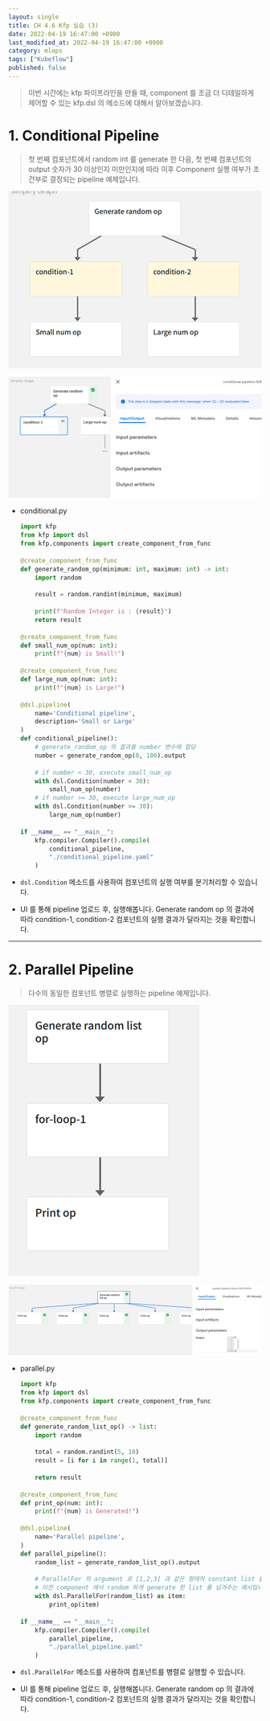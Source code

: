 ```yaml
---
layout: single
title: CH 4.6 Kfp 실습 (3)
date: 2022-04-19 16:47:00 +0900
last_modified_at: 2022-04-19 16:47:00 +0900
category: mlops
tags: ["Kubeflow"]
published: false
---
```


> 이번 시간에는 kfp 파이프라인을 만들 때, component 를 조금 더 디테일하게 제어할 수 있는 kfp.dsl 의 메소드에 대해서 알아보겠습니다.
> 

# 1. Conditional Pipeline

> 첫 번째 컴포넌트에서 random int 를 generate 한 다음, 첫 번째 컴포넌트의 output 숫자가 30 이상인지 미만인지에 따라 이후 Component 실행 여부가 조건부로 결정되는 pipeline 예제입니다.
> 

<!-- ![Untitled](https://s3-us-west-2.amazonaws.com/secure.notion-static.com/e440913b-316b-407c-acdf-509509c03ce2/Untitled.png) -->
![Untitled](/assets/img/mlops_kubflow_4_1.png)

<!-- ![Untitled](https://s3-us-west-2.amazonaws.com/secure.notion-static.com/f22f8ddb-8862-48e2-9390-d02e721ef060/Untitled.png) -->
![Untitled](/assets/img/mlops_kubflow_4_2.png)

- conditional.py
    
    ```python
    import kfp
    from kfp import dsl
    from kfp.components import create_component_from_func
    
    @create_component_from_func
    def generate_random_op(minimum: int, maximum: int) -> int:
        import random
    
        result = random.randint(minimum, maximum)
    
        print(f"Random Integer is : {result}")
        return result
    
    @create_component_from_func
    def small_num_op(num: int):
        print(f"{num} is Small!")
    
    @create_component_from_func
    def large_num_op(num: int):
        print(f"{num} is Large!")
    
    @dsl.pipeline(
        name='Conditional pipeline',
        description='Small or Large'
    )
    def conditional_pipeline():
        # generate_random_op 의 결과를 number 변수에 할당
        number = generate_random_op(0, 100).output
    
        # if number < 30, execute small_num_op
        with dsl.Condition(number < 30):
            small_num_op(number)
        # if number >= 30, execute large_num_op
        with dsl.Condition(number >= 30):
            large_num_op(number)
    
    if __name__ == "__main__":
        kfp.compiler.Compiler().compile(
            conditional_pipeline,
            "./conditional_pipeline.yaml"
        )
    ```
    
- `dsl.Condition` 메소드를 사용하여 컴포넌트의 실행 여부를 분기처리할 수 있습니다.
- UI 를 통해 pipeline 업로드 후, 실행해봅니다. Generate random op 의 결과에 따라 condition-1, condition-2 컴포넌트의 실행 결과가 달라지는 것을 확인합니다.

---

# 2. Parallel Pipeline

> 다수의 동일한 컴포넌트 병렬로 실행하는 pipeline 예제입니다.
> 

<!-- ![Untitled](https://s3-us-west-2.amazonaws.com/secure.notion-static.com/1a04147b-cf25-4211-ada8-062414c56bbf/Untitled.png) -->
![Untitled](/assets/img/mlops_kubflow_4_3.png)

<!-- ![Untitled](https://s3-us-west-2.amazonaws.com/secure.notion-static.com/58c05daf-038d-4090-9033-9e41669dcf7b/Untitled.png) -->
![Untitled](/assets/img/mlops_kubflow_4_4.png)

- parallel.py
    
    ```python
    import kfp
    from kfp import dsl
    from kfp.components import create_component_from_func
    
    @create_component_from_func
    def generate_random_list_op() -> list:
        import random
    
        total = random.randint(5, 10)
        result = [i for i in range(1, total)]
    
        return result
    
    @create_component_from_func
    def print_op(num: int):
        print(f"{num} is Generated!")
    
    @dsl.pipeline(
        name='Parallel pipeline',
    )
    def parallel_pipeline():
        random_list = generate_random_list_op().output
    
        # ParallelFor 의 argument 로 [1,2,3] 과 같은 형태의 constant list 를 입력해도 되지만,
        # 이전 component 에서 random 하게 generate 한 list 를 넘겨주는 예시입니다.
        with dsl.ParallelFor(random_list) as item:
            print_op(item)
    
    if __name__ == "__main__":
        kfp.compiler.Compiler().compile(
            parallel_pipeline,
            "./parallel_pipeline.yaml"
        )
    ```
    
- `dsl.ParallelFor` 메소드를 사용하여 컴포넌트를 병렬로 실행할 수 있습니다.
- UI 를 통해 pipeline 업로드 후, 실행해봅니다. Generate random op 의 결과에 따라 condition-1, condition-2 컴포넌트의 실행 결과가 달라지는 것을 확인합니다.